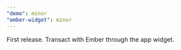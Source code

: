 ```yaml
---
"demo": minor
"ember-widget": minor
---
```


First release. Transact with Ember through the app widget.
